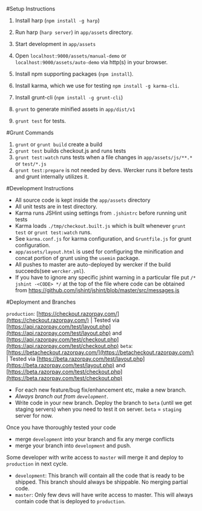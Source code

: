 #Setup Instructions

1. Install harp (`npm install -g harp`)
2. Run harp (`harp server`) in `app/assets` directory.
3. Start development in `app/assets`
4. Open `localhost:9000/assets/manual-demo` or `localhost:9000/assets/auto-demo` via http(s) in your browser.

5. Install npm supporting packages (`npm install`).
6. Install karma, which we use for testing `npm install -g karma-cli`.
7. Install grunt-cli (`npm install -g grunt-cli`)
8. `grunt` to generate minified assets in `app/dist/v1`
9. `grunt test` for tests.


#Grunt Commands

1. `grunt` or `grunt build` create a build
1. `grunt test` builds checkout.js and runs tests
1. `grunt test:watch` runs tests when a file changes in `app/assets/js/**.*` or `test/*.js`
1. `grunt test:prepare` is not needed by devs. Wercker runs it before tests and grunt internally utilizes it.

#Development Instructions
- All source code is kept inside the `app/assets` directory
- All unit tests are in test directory.
- Karma runs JSHint using settings from `.jshintrc` before running unit tests
- Karma loads `./tmp/checkout.built.js` which is built whenever `grunt test` or `grunt test:watch` runs.
- See `karma.conf.js` for karma configuration, and `Gruntfile.js` for grunt configuration.
- `app/assets/layout.html` is used for configuring the minification and concat portion of grunt using the `usemin` package.
- All pushes to master are auto-deployed by wercker if the build succeeds(see `wercker.yml`).
- If you have to ignore any specific jshint warning in a particular file put `/* jshint -<CODE> */` at the top of the file where code can be obtained from https://github.com/jshint/jshint/blob/master/src/messages.js

#Deployment and Branches

`production`: [https://checkout.razorpay.com/](https://checkout.razorpay.com/) | Tested via [https://api.razorpay.com/test/layout.php](https://api.razorpay.com/test/layout.php) and [https://api.razorpay.com/test/checkout.php](https://api.razorpay.com/test/checkout.php)
`beta`: [https://betacheckout.razorpay.com/](https://betacheckout.razorpay.com/) | Tested via [https://beta.razorpay.com/test/layout.php](https://beta.razorpay.com/test/layout.php) and [https://beta.razorpay.com/test/checkout.php](https://beta.razorpay.com/test/checkout.php)

- For each new feature/bug fix/enhancement etc, make a new branch.
- *Always branch out from `development`*.
- Write code in your new branch. Deploy the branch to `beta` (until we get staging servers) when you need to test it on server. `beta` = `staging` server for now.

Once you have thoroughly tested your code
- merge `development` into your branch and fix any merge conflicts
- merge your branch into `development` and push.

Some developer with write access to `master` will merge it and deploy to `production` in next cycle.

- `development`: This branch will contain all the code that is ready to be shipped. This branch should always be shippable. No merging partial code.
- `master`: Only few devs will have write access to master. This will always contain code that is deployed to `production`.
